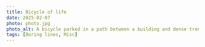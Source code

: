 ```yaml
---
title: Bicycle of life
date: 2025-02-07
photo: photo.jpg
photo_alt: A bicycle parked in a path between a building and dense trees
tags: [Boring lines, Misc]
---
```

